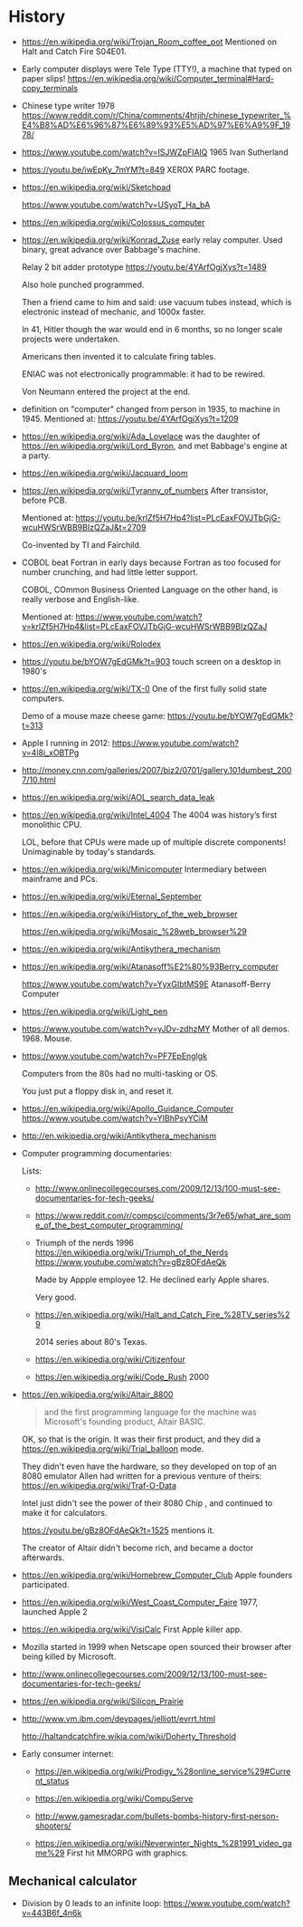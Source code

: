 # History

-   <https://en.wikipedia.org/wiki/Trojan_Room_coffee_pot> Mentioned on Halt and Catch Fire S04E01.

-   Early computer displays were Tele Type (TTY!), a machine that typed on paper slips! <https://en.wikipedia.org/wiki/Computer_terminal#Hard-copy_terminals>

-   Chinese type writer 1978 <https://www.reddit.com/r/China/comments/4htjih/chinese_typewriter_%E4%B8%AD%E6%96%87%E6%89%93%E5%AD%97%E6%A9%9F_1978/>

-   <https://www.youtube.com/watch?v=ISJWZpFIAlQ> 1965 Ivan Sutherland

-   <https://youtu.be/iwEpKy_7mYM?t=849> XEROX PARC footage.

-   <https://en.wikipedia.org/wiki/Sketchpad>

    <https://www.youtube.com/watch?v=USyoT_Ha_bA>

-   <https://en.wikipedia.org/wiki/Colossus_computer>

-   <https://en.wikipedia.org/wiki/Konrad_Zuse> early relay computer. Used binary, great advance over Babbage's machine.

    Relay 2 bit adder prototype <https://youtu.be/4YArfOgjXys?t=1489>

    Also hole punched programmed.

    Then a friend came to him and said: use vacuum tubes instead, which is electronic instead of mechanic, and 1000x faster.

    In 41, Hitler though the war would end in 6 months, so no longer scale projects were undertaken.

    Americans then invented it to calculate firing tables.

    ENIAC was not electronically programmable: it had to be rewired.

    Von Neumann entered the project at the end.

-   definition on "computer" changed from person in 1935, to machine in 1945. Mentioned at: <https://youtu.be/4YArfOgjXys?t=1209>

-   <https://en.wikipedia.org/wiki/Ada_Lovelace> was the daughter of <https://en.wikipedia.org/wiki/Lord_Byron>, and met Babbage's engine at a party.

-   <https://en.wikipedia.org/wiki/Jacquard_loom>

-   <https://en.wikipedia.org/wiki/Tyranny_of_numbers> After transistor, before PCB.

    Mentioned at: <https://youtu.be/krlZf5H7Hp4?list=PLcEaxFOVJTbGjG-wcuHWSrWBB9BIzQZaJ&t=2709>

    Co-invented by TI and Fairchild.

-   COBOL beat Fortran in early days because Fortran as too focused for number crunching, and had little letter support.

    COBOL, COmmon Business Oriented Language on the other hand, is really verbose and English-like.

    Mentioned at: <https://www.youtube.com/watch?v=krlZf5H7Hp4&list=PLcEaxFOVJTbGjG-wcuHWSrWBB9BIzQZaJ>

-   <https://en.wikipedia.org/wiki/Rolodex>

-   <https://youtu.be/bYOW7gEdGMk?t=903> touch screen on a desktop in 1980's

-   <https://en.wikipedia.org/wiki/TX-0> One of the first fully solid state computers.

    Demo of a mouse maze cheese game: <https://youtu.be/bYOW7gEdGMk?t=313>

-   Apple I running in 2012: <https://www.youtube.com/watch?v=4l8i_xOBTPg>

-   <http://money.cnn.com/galleries/2007/biz2/0701/gallery.101dumbest_2007/10.html>

-   <https://en.wikipedia.org/wiki/AOL_search_data_leak>

-   <https://en.wikipedia.org/wiki/Intel_4004> The 4004 was history’s first monolithic CPU.

    LOL, before that CPUs were made up of multiple discrete components! Unimaginable by today's standards.

-   <https://en.wikipedia.org/wiki/Minicomputer> Intermediary between mainframe and PCs.

-   <https://en.wikipedia.org/wiki/Eternal_September>

-   <https://en.wikipedia.org/wiki/History_of_the_web_browser>

    <https://en.wikipedia.org/wiki/Mosaic_%28web_browser%29>

-   <https://en.wikipedia.org/wiki/Antikythera_mechanism>

-   <https://en.wikipedia.org/wiki/Atanasoff%E2%80%93Berry_computer>

    <https://www.youtube.com/watch?v=YyxGIbtMS9E> Atanasoff-Berry Computer

-   <https://en.wikipedia.org/wiki/Light_pen>

-   <https://www.youtube.com/watch?v=yJDv-zdhzMY> Mother of all demos. 1968. Mouse.

-   <https://www.youtube.com/watch?v=PF7EpEnglgk>

    Computers from the 80s had no multi-tasking or OS.

    You just put a floppy disk in, and reset it.

-   <https://en.wikipedia.org/wiki/Apollo_Guidance_Computer> <https://www.youtube.com/watch?v=YIBhPsyYCiM>

-   <http://en.wikipedia.org/wiki/Antikythera_mechanism>

-   Computer programming documentaries:

    Lists:

    -   <http://www.onlinecollegecourses.com/2009/12/13/100-must-see-documentaries-for-tech-geeks/>
    -   <https://www.reddit.com/r/compsci/comments/3r7e65/what_are_some_of_the_best_computer_programming/>

    -   Triumph of the nerds 1996 <https://en.wikipedia.org/wiki/Triumph_of_the_Nerds> <https://www.youtube.com/watch?v=gBz8OFdAeQk>

        Made by Appple employee 12. He declined early Apple shares.

        Very good.

    -   <https://en.wikipedia.org/wiki/Halt_and_Catch_Fire_%28TV_series%29>

        2014 series about 80's Texas.

    -   <https://en.wikipedia.org/wiki/Citizenfour>

    -   <https://en.wikipedia.org/wiki/Code_Rush> 2000

-   <https://en.wikipedia.org/wiki/Altair_8800>

    > and the first programming language for the machine was Microsoft's founding product, Altair BASIC.

    OK, so that is the origin. It was their first product, and they did a <https://en.wikipedia.org/wiki/Trial_balloon> mode.

    They didn't even have the hardware, so they developed on top of an 8080 emulator Allen had written for a previous venture of theirs: <https://en.wikipedia.org/wiki/Traf-O-Data>

    Intel just didn't see the power of their 8080 Chip , and continued to make it for calculators.

    <https://youtu.be/gBz8OFdAeQk?t=1525> mentions it.

    The creator of Altair didn't become rich, and became a doctor afterwards.

-   <https://en.wikipedia.org/wiki/Homebrew_Computer_Club> Apple founders participated.

-   <https://en.wikipedia.org/wiki/West_Coast_Computer_Faire> 1977, launched Apple 2

-   <https://en.wikipedia.org/wiki/VisiCalc> First Apple killer app.

-   Mozilla started in 1999 when Netscape open sourced their browser after being killed by Microsoft.

-   <http://www.onlinecollegecourses.com/2009/12/13/100-must-see-documentaries-for-tech-geeks/>

-   <https://en.wikipedia.org/wiki/Silicon_Prairie>

-   <http://www.vm.ibm.com/devpages/jelliott/evrrt.html>

    <http://haltandcatchfire.wikia.com/wiki/Doherty_Threshold>

-   Early consumer internet:

    - <https://en.wikipedia.org/wiki/Prodigy_%28online_service%29#Current_status>

    - <https://en.wikipedia.org/wiki/CompuServe>

    - <http://www.gamesradar.com/bullets-bombs-history-first-person-shooters/>

    - <https://en.wikipedia.org/wiki/Neverwinter_Nights_%281991_video_game%29> First hit MMORPG with graphics.

## Mechanical calculator

- Division by 0 leads to an infinite loop: <https://www.youtube.com/watch?v=443B6f_4n6k>
